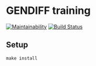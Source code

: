 # GENDIFF training

[![Maintainability](https://api.codeclimate.com/v1/badges/27a77673cd9e7e737628/maintainability)](https://codeclimate.com/github/fdully/project-lvl2-s129/maintainability)
[![Build Status](https://travis-ci.org/fdully/project-lvl2-s129.svg?branch=master)](https://travis-ci.org/fdully/project-lvl2-s129)

## Setup

```
make install
```